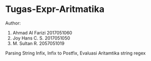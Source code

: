 # Tugas-Expr-Aritmatika
Author:
1. Ahmad Al Farizi  2017051060
2. Joy Hans C. S.   2017051050
3. M. Sultan R.     2057051019

Parsing String Infix, Infix to Postfix, Evaluasi Aritamtika string regex
